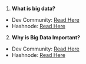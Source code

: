 1. **What is big data?**
  - Dev Community: [Read Here](https://dev.to/codexam/what-is-big-data-3n5e)
  - Hashnode: [Read Here](https://codexam.hashnode.dev/what-is-big-data)
2. **Why is Big Data Important?**
  - Dev Community: [Read Here](https://dev.to/codexam/why-is-big-data-important-40ha)
  - Hashnode: [Read Here](https://codexam.hashnode.dev/why-is-big-data-important)
